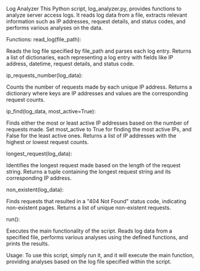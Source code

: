 Log Analyzer
This Python script, log_analyzer.py, provides functions to analyze server access logs. It reads log data from a file, extracts relevant information such as IP addresses, request details, and status codes, and performs various analyses on the data.

Functions:
read_log(file_path):

Reads the log file specified by file_path and parses each log entry.
Returns a list of dictionaries, each representing a log entry with fields like IP address, datetime, request details, and status code.

ip_requests_number(log_data):

Counts the number of requests made by each unique IP address.
Returns a dictionary where keys are IP addresses and values are the corresponding request counts.

ip_find(log_data, most_active=True):

Finds either the most or least active IP addresses based on the number of requests made.
Set most_active to True for finding the most active IPs, and False for the least active ones.
Returns a list of IP addresses with the highest or lowest request counts.

longest_request(log_data):

Identifies the longest request made based on the length of the request string.
Returns a tuple containing the longest request string and its corresponding IP address.

non_existent(log_data):

Finds requests that resulted in a "404 Not Found" status code, indicating non-existent pages.
Returns a list of unique non-existent requests.

run():

Executes the main functionality of the script.
Reads log data from a specified file, performs various analyses using the defined functions, and prints the results.

Usage:
To use this script, simply run it, and it will execute the main function, providing analyses based on the log file specified within the script.
